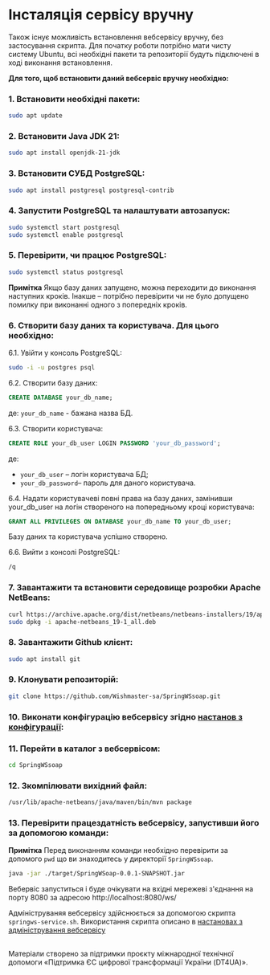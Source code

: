 # Інсталяція сервісу вручну

Також існує можливість встановлення вебсервісу вручну, без застосування скрипта.
Для початку роботи потрібно мати чисту систему Ubuntu, всі необхідні пакети та репозиторії будуть підключені в ході виконання встановлення.

**Для того, щоб встановити даний вебсервіс вручну необхідно:**

### 1. Встановити необхідні пакети:

```bash
sudo apt update
```

### 2. Встановити Java JDK 21:

```bash
sudo apt install openjdk-21-jdk
```

### 3. Встановити СУБД PostgreSQL:

```bash
sudo apt install postgresql postgresql-contrib
```

### 4. Запустити PostgreSQL та налаштувати автозапуск:

```bash
sudo systemctl start postgresql
sudo systemctl enable postgresql
```

### 5. Перевірити, чи працює PostgreSQL:

```bash
sudo systemctl status postgresql
```

**Примітка** Якщо базу даних запущено, можна переходити до виконання наступних кроків.
Інакше – потрібно перевірити чи не було допущено помилку при виконанні одного з попередніх кроків.

### 6. Створити базу даних та користувача. Для цього необхідно:

6.1. Увійти у консоль PostgreSQL:

```bash
sudo -i -u postgres psql
```

6.2. Створити базу даних:
```sql
CREATE DATABASE your_db_name;
```
де: `your_db_name` - бажана назва БД.

6.3. Створити користувача:
```sql
CREATE ROLE your_db_user LOGIN PASSWORD 'your_db_password';
```
де:
- `your_db_user` – логін користувача БД;
- `your_db_password`– пароль для даного користувача.

6.4. Надати користувачеві повні права на базу даних, замінивши your_db_user на логін створеного на попередньому кроці користувача:
```sql
GRANT ALL PRIVILEGES ON DATABASE your_db_name TO your_db_user;
```

Базу даних та користувача успішно створено.

6.6. Вийти з консолі PostgreSQL:

```bash
/q
```

### 7. Завантажити та встановити середовище розробки Apache NetBeans:

```bash
curl https://archive.apache.org/dist/netbeans/netbeans-installers/19/apache-netbeans_19-1_all.deb --output apache-netbeans_19-1_all.deb
sudo dpkg -i apache-netbeans_19-1_all.deb
```

### 8. Завантажити Github клієнт:

```bash
sudo apt install git
```

### 9. Клонувати репозиторій:

```bash
git clone https://github.com/Wishmaster-sa/SpringWSsoap.git
```

### 10. Виконати конфігурацію вебсервісу згідно [настанов з конфігурації](/docs/configuration.md):

### 11. Перейти в каталог з вебсервісом:

   ```bash
   cd SpringWSsoap
   ```

### 12. Зкомпілювати вихідний файл:

   ```bash
   /usr/lib/apache-netbeans/java/maven/bin/mvn package
   ```

### 13. Перевірити працездатність вебсервісу, запустивши його за допомогою команди:
**Примітка** Перед виконанням команди необхідно перевірити за допомого `pwd` що ви знаходитесь у директорії `SpringWSsoap`.

   ```bash
   java -jar ./target/SpringWSoap-0.0.1-SNAPSHOT.jar
   ```

Вебервіс запуститься і буде очікувати на вхідні мережеві з'єднання на порту 8080 за адресою
http://localhost:8080/ws/

Адмініструваняя вебсервісу здійснюється за допомогою скрипта `springws-service.sh`. Використання скрипта описано в [настановах з адміністрування вебсервісу](/README.md#Адміністрування-сервісу)

##
Матеріали створено за підтримки проєкту міжнародної технічної допомоги «Підтримка ЄС цифрової трансформації України (DT4UA)».
